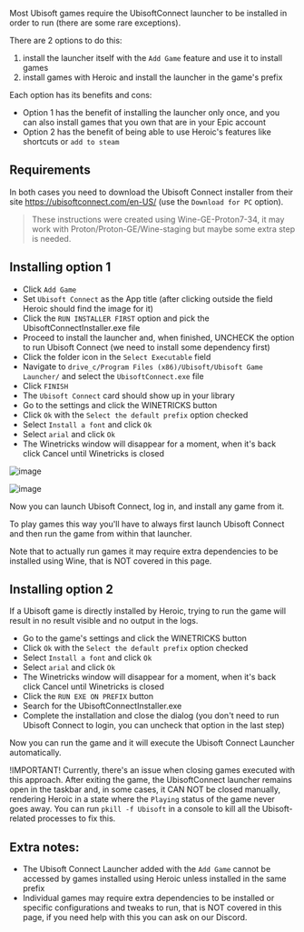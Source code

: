 Most Ubisoft games require the UbisoftConnect launcher to be installed in order to run (there are some rare exceptions).

There are 2 options to do this:
1. install the launcher itself with the `Add Game` feature and use it to install games
2. install games with Heroic and install the launcher in the game's prefix

Each option has its benefits and cons:
- Option 1 has the benefit of installing the launcher only once, and you can also install games that you own that are in your Epic account
- Option 2 has the benefit of being able to use Heroic's features like shortcuts or `add to steam`

## Requirements

In both cases you need to download the Ubisoft Connect installer from their site https://ubisoftconnect.com/en-US/ (use the `Download for PC` option).

> These instructions were created using Wine-GE-Proton7-34, it may work with Proton/Proton-GE/Wine-staging but maybe some extra step is needed.

## Installing option 1

- Click `Add Game`
- Set `Ubisoft Connect` as the App title (after clicking outside the field Heroic should find the image for it)
- Click the `RUN INSTALLER FIRST` option and pick the UbisoftConnectInstaller.exe file
- Proceed to install the launcher and, when finished, UNCHECK the option to run Ubisoft Connect (we need to install some dependency first)
- Click the folder icon in the `Select Executable` field
- Navigate to `drive_c/Program Files (x86)/Ubisoft/Ubisoft Game Launcher/` and select the `UbisoftConnect.exe` file
- Click `FINISH`
- The `Ubisoft Connect` card should show up in your library
- Go to the settings and click the WINETRICKS button
- Click `Ok` with the `Select the default prefix` option checked
- Select `Install a font` and click `Ok`
- Select `arial` and click `Ok`
- The Winetricks window will disappear for a moment, when it's back click Cancel until Winetricks is closed

![image](https://user-images.githubusercontent.com/188464/212219501-b1c0e14c-9369-463d-83cf-2a3a10f279e1.png)

![image](https://user-images.githubusercontent.com/188464/212219557-676d7d10-0122-49ee-99bf-a4ad5bd7c1d4.png)

Now you can launch Ubisoft Connect, log in, and install any game from it.

To play games this way you'll have to always first launch Ubisoft Connect and then run the game from within that launcher.

Note that to actually run games it may require extra dependencies to be installed using Wine, that is NOT covered in this page.

## Installing option 2

If a Ubisoft game is directly installed by Heroic, trying to run the game will result in no result visible and no output in the logs.

- Go to the game's settings and click the WINETRICKS button
- Click `Ok` with the `Select the default prefix` option checked
- Select `Install a font` and click `Ok`
- Select `arial` and click `Ok`
- The Winetricks window will disappear for a moment, when it's back click Cancel until Winetricks is closed
- Click the `RUN EXE ON PREFIX` button
- Search for the UbisoftConnectInstaller.exe
- Complete the installation and close the dialog (you don't need to run Ubisoft Connect to login, you can uncheck that option in the last step)

Now you can run the game and it will execute the Ubisoft Connect Launcher automatically.

!IMPORTANT! Currently, there's an issue when closing games executed with this approach. After exiting the game, the UbisoftConnect launcher remains open in the taskbar and, in some cases, it CAN NOT be closed manually, rendering Heroic in a state where the `Playing` status of the game never goes away. You can run `pkill -f Ubisoft` in a console to kill all the Ubisoft-related processes to fix this.

## Extra notes:
- The Ubisoft Connect Launcher added with the `Add Game` cannot be accessed by games installed using Heroic unless installed in the same prefix
- Individual games may require extra dependencies to be installed or specific configurations and tweaks to run, that is NOT covered in this page, if you need help with this you can ask on our Discord.